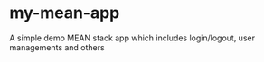 # my-mean-app
A simple demo MEAN stack app which includes login/logout, user managements and others
